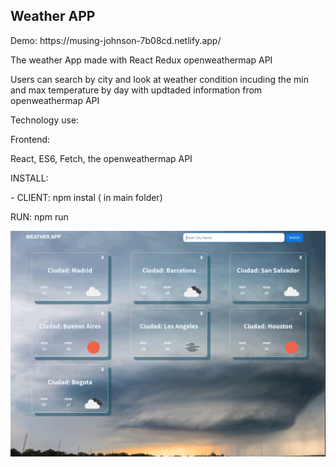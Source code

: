 <h2 > Weather APP </h2>
Demo: https://musing-johnson-7b08cd.netlify.app/
<p> The weather App made with React Redux openweathermap API  </p>
<p> Users can search by city and look at weather condition incuding the min and max temperature by day with updtaded information from openweathermap API
</p>
<p>Technology use:</p>
<p>Frontend: </p>
<p> React,  ES6, Fetch, the openweathermap API </p>

<p>INSTALL: </P>
<p> - CLIENT: npm instal ( in main folder) </p>

<p>RUN:
npm run 
</p>  
  
<img src="https://raw.githubusercontent.com/juanluissv/weatherApp/master/screen.png" />



